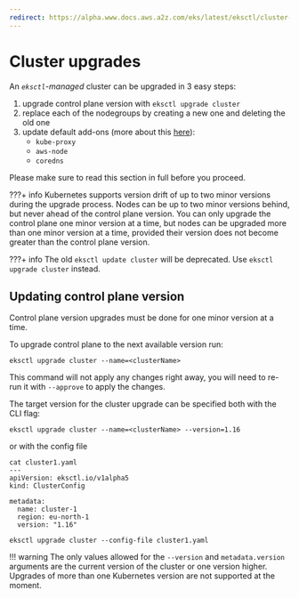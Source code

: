 ```yaml
---
redirect: https://alpha.www.docs.aws.a2z.com/eks/latest/eksctl/cluster-upgrade.html
---
```

# Cluster upgrades

An _`eksctl`-managed_ cluster can be upgraded in 3 easy steps:

1. upgrade control plane version with `eksctl upgrade cluster`
2. replace each of the nodegroups by creating a new one and deleting the old one
3. update default add-ons (more about this [here](https://eksctl.io/usage/addon-upgrade/)):
    - `kube-proxy`
    - `aws-node`
    - `coredns`

Please make sure to read this section in full before you proceed.

???+ info
    Kubernetes supports version drift of up to two minor versions during the upgrade
    process. Nodes can be up to two minor versions behind, but never ahead of the control plane
    version. You can only upgrade the control plane one minor version at a time, but
    nodes can be upgraded more than one minor version at a time, provided their version
    does not become greater than the control plane version.

???+ info
    The old `eksctl update cluster` will be deprecated. Use `eksctl upgrade cluster` instead.

## Updating control plane version

Control plane version upgrades must be done for one minor version at a time.

To upgrade control plane to the next available version run:

```
eksctl upgrade cluster --name=<clusterName>
```

This command will not apply any changes right away, you will need to re-run it with
`--approve` to apply the changes.

The target version for the cluster upgrade can be specified both with the CLI flag:

```
eksctl upgrade cluster --name=<clusterName> --version=1.16
```

or with the config file

```
cat cluster1.yaml
---
apiVersion: eksctl.io/v1alpha5
kind: ClusterConfig

metadata:
  name: cluster-1
  region: eu-north-1
  version: "1.16"

eksctl upgrade cluster --config-file cluster1.yaml
```

!!! warning
    The only values allowed for the `--version` and `metadata.version` arguments are the current version of the cluster
    or one version higher. Upgrades of more than one Kubernetes version are not supported at the moment.


